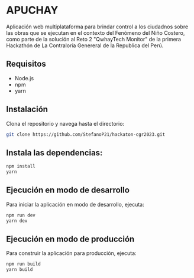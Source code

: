 # APUCHAY

Aplicación web multiplataforma para brindar control a los ciudadnos sobre las obras que se ejecutan en el contexto del Fenómeno del Niño Costero, como parte de la solución al Reto 2 "QwhayTech Monitor" de la primera Hackathón de La Contraloría Genereral de la Republica del Perú.

## Requisitos

- Node.js
- npm
- yarn

## Instalación

Clona el repositorio y navega hasta el directorio:

```bash
git clone https://github.com/StefanoP21/hackaton-cgr2023.git
```

## Instala las dependencias:

```bash
npm install
yarn
```

## Ejecución en modo de desarrollo

Para iniciar la aplicación en modo de desarrollo, ejecuta:

```bash
npm run dev
yarn dev
```

## Ejecución en modo de producción

Para construir la aplicación para producción, ejecuta:

```bash
npm run build
yarn build
```
